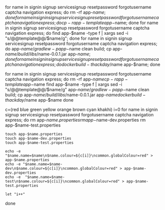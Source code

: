 for name in signin signup servicesignup resetpassword forgotusername captcha navigation express; do rm -rf app-$name; done
for name in signin signup servicesignup resetpassword forgotusername captcha navigation express; do cp -r app-template app-$name; done
for name in signin signup servicesignup resetpassword forgotusername captcha navigation express; do find app-$name -type f | xargs sed -i "s/@@template@@/$name/g"; done
for name in signin signup servicesignup resetpassword forgotusername captcha navigation express; do app-$name/gradlew -p app-$name clean build; cp app-$name/build/libs/$name-0.0.1.jar app-$name; done
for name in signin signup servicesignup resetpassword forgotusername captcha navigation express; do docker build -t hackday/$name app-$name; done

for name in signin signup servicesignup resetpassword forgotusername captcha navigation express; do
    rm -rf app-$name
    cp -r app-template app-$name
    find app-$name -type f | xargs sed -i "s/@@template@@/$name/g"
    app-$name/gradlew -p app-$name clean build; cp app-$name/build/libs/$name-0.0.1.jar app-$name
    docker build -t hackday/$name app-$name
done



c=(red blue green yellow orange brown cyan khakhi)
i=0
for name in signin signup servicesignup resetpassword forgotusername captcha navigation express; do
    rm app-$name.properties
    rm app-$name-dev.properties
    rm app-$name-test.properties

    touch app-$name.properties
    touch app-$name-dev.properties
    touch app-$name-test.properties

    echo -e "$name.name=$name\n$name.colour=${c[i]}\ncommon.globalColour=red" > app-$name.properties
    echo -e "$name.name=$name-dev\n$name.colour=${c[i]}\ncommon.globalColour=red" > app-$name-dev.properties
    echo -e  "$name.name=$name-test\n$name.colour=${c[i]}\ncommon.globalColour=red" > app-$name-test.properties

    let "i++"

done
